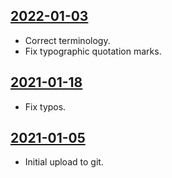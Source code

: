 ## [2022-01-03](https://github.com/faktaoklimatu/graphics/blob/823420dc25ea8a85fe05f943c82bf0ba46a00458/data-visualization/future/world/tipping-points/cs-body-zlomu.ai)

- Correct terminology.
- Fix typographic quotation marks.

## [2021-01-18](https://github.com/faktaoklimatu/graphics/blob/8680f5dcc615527602d86cbb92dd6d414d7c9b97/data-visualization/future/world/tipping-points/cs-body-zlomu.ai)

- Fix typos.

## [2021-01-05](https://github.com/faktaoklimatu/graphics/blob/71d529190454586cc75006f95b7b1162c7e60d9e/Data%20visualization/Future/World/Tipping%20points/cs-body-zlomu.ai)

- Initial upload to git.

